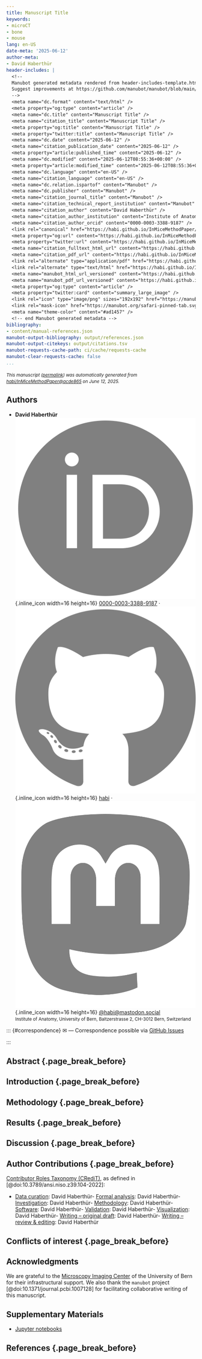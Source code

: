 ```yaml
---
title: Manuscript Title
keywords:
- microCT
- bone
- mouse
lang: en-US
date-meta: '2025-06-12'
author-meta:
- David Haberthür
header-includes: |
  <!--
  Manubot generated metadata rendered from header-includes-template.html.
  Suggest improvements at https://github.com/manubot/manubot/blob/main/manubot/process/header-includes-template.html
  -->
  <meta name="dc.format" content="text/html" />
  <meta property="og:type" content="article" />
  <meta name="dc.title" content="Manuscript Title" />
  <meta name="citation_title" content="Manuscript Title" />
  <meta property="og:title" content="Manuscript Title" />
  <meta property="twitter:title" content="Manuscript Title" />
  <meta name="dc.date" content="2025-06-12" />
  <meta name="citation_publication_date" content="2025-06-12" />
  <meta property="article:published_time" content="2025-06-12" />
  <meta name="dc.modified" content="2025-06-12T08:55:36+00:00" />
  <meta property="article:modified_time" content="2025-06-12T08:55:36+00:00" />
  <meta name="dc.language" content="en-US" />
  <meta name="citation_language" content="en-US" />
  <meta name="dc.relation.ispartof" content="Manubot" />
  <meta name="dc.publisher" content="Manubot" />
  <meta name="citation_journal_title" content="Manubot" />
  <meta name="citation_technical_report_institution" content="Manubot" />
  <meta name="citation_author" content="David Haberthür" />
  <meta name="citation_author_institution" content="Institute of Anatomy, University of Bern, Baltzerstrasse 2, CH-3012 Bern, Switzerland" />
  <meta name="citation_author_orcid" content="0000-0003-3388-9187" />
  <link rel="canonical" href="https://habi.github.io/InMiceMethodPaper/" />
  <meta property="og:url" content="https://habi.github.io/InMiceMethodPaper/" />
  <meta property="twitter:url" content="https://habi.github.io/InMiceMethodPaper/" />
  <meta name="citation_fulltext_html_url" content="https://habi.github.io/InMiceMethodPaper/" />
  <meta name="citation_pdf_url" content="https://habi.github.io/InMiceMethodPaper/manuscript.pdf" />
  <link rel="alternate" type="application/pdf" href="https://habi.github.io/InMiceMethodPaper/manuscript.pdf" />
  <link rel="alternate" type="text/html" href="https://habi.github.io/InMiceMethodPaper/v/acde865f8ef922e8de8cb510045a249eef445fe9/" />
  <meta name="manubot_html_url_versioned" content="https://habi.github.io/InMiceMethodPaper/v/acde865f8ef922e8de8cb510045a249eef445fe9/" />
  <meta name="manubot_pdf_url_versioned" content="https://habi.github.io/InMiceMethodPaper/v/acde865f8ef922e8de8cb510045a249eef445fe9/manuscript.pdf" />
  <meta property="og:type" content="article" />
  <meta property="twitter:card" content="summary_large_image" />
  <link rel="icon" type="image/png" sizes="192x192" href="https://manubot.org/favicon-192x192.png" />
  <link rel="mask-icon" href="https://manubot.org/safari-pinned-tab.svg" color="#ad1457" />
  <meta name="theme-color" content="#ad1457" />
  <!-- end Manubot generated metadata -->
bibliography:
- content/manual-references.json
manubot-output-bibliography: output/references.json
manubot-output-citekeys: output/citations.tsv
manubot-requests-cache-path: ci/cache/requests-cache
manubot-clear-requests-cache: false
...
```







<small><em>
This manuscript
([permalink](https://habi.github.io/InMiceMethodPaper/v/acde865f8ef922e8de8cb510045a249eef445fe9/))
was automatically generated
from [habi/InMiceMethodPaper@acde865](https://github.com/habi/InMiceMethodPaper/tree/acde865f8ef922e8de8cb510045a249eef445fe9)
on June 12, 2025.
</em></small>



## Authors



+ **David Haberthür**
  <br>
    ![ORCID icon](images/orcid.svg){.inline_icon width=16 height=16}
    [0000-0003-3388-9187](https://orcid.org/0000-0003-3388-9187)
    · ![GitHub icon](images/github.svg){.inline_icon width=16 height=16}
    [habi](https://github.com/habi)
    · ![Mastodon icon](images/mastodon.svg){.inline_icon width=16 height=16}
    [\@habi@mastodon.social](https://mastodon.social/@habi)
    <br>
  <small>
     Institute of Anatomy, University of Bern, Baltzerstrasse 2, CH-3012 Bern, Switzerland
  </small>


::: {#correspondence}
✉ — Correspondence possible via [GitHub Issues](https://github.com/habi/InMiceMethodPaper/issues)

:::


## Abstract {.page_break_before}


## Introduction {.page_break_before}


## Methodology {.page_break_before}


## Results {.page_break_before}


## Discussion {.page_break_before}


## Author Contributions {.page_break_before}

[Contributor Roles Taxonomy (CRediT)](https://credit.niso.org/), as defined in [@doi:10.3789/ansi.niso.z39.104-2022]:





- [Data curation](https://credit.niso.org/contributor-roles/data-curation/): David Haberthür- [Formal analysis](https://credit.niso.org/contributor-roles/formal-analysis/): David Haberthür- [Investigation](https://credit.niso.org/contributor-roles/investigation/): David Haberthür- [Methodology](https://credit.niso.org/contributor-roles/methodology/): David Haberthür- [Software](https://credit.niso.org/contributor-roles/software/): David Haberthür- [Validation](https://credit.niso.org/contributor-roles/validation/): David Haberthür- [Visualization](https://credit.niso.org/contributor-roles/visualization/): David Haberthür- [Writing – original draft](https://credit.niso.org/contributor-roles/writing---original-draft/): David Haberthür- [Writing – review & editing](https://credit.niso.org/contributor-roles/writing---review-&-editing/): David Haberthür



## Conflicts of interest {.page_break_before}


## Acknowledgments

We are grateful to the [Microscopy Imaging Center](https://mic.unibe.ch/) of the University of Bern for their infrastructural support.
We also thank the `manubot` project [@doi:10.1371/journal.pcbi.1007128] for facilitating collaborative writing of this manuscript.


## Supplementary Materials

- [Jupyter notebooks](https://github.unibe.ch/david-haberthuer/InMice)


## References {.page_break_before}

<!-- Explicitly insert bibliography here -->
<div id="refs"></div>

